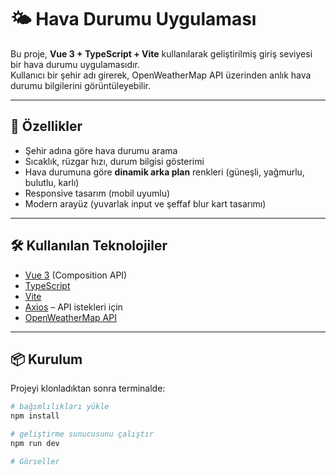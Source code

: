 # 🌤️ Hava Durumu Uygulaması

Bu proje, **Vue 3 + TypeScript + Vite** kullanılarak geliştirilmiş giriş seviyesi bir hava durumu uygulamasıdır.  
Kullanıcı bir şehir adı girerek, OpenWeatherMap API üzerinden anlık hava durumu bilgilerini görüntüleyebilir.  

---

## 🚀 Özellikler
- Şehir adına göre hava durumu arama  
- Sıcaklık, rüzgar hızı, durum bilgisi gösterimi  
- Hava durumuna göre **dinamik arka plan** renkleri (güneşli, yağmurlu, bulutlu, karlı)  
- Responsive tasarım (mobil uyumlu)  
- Modern arayüz (yuvarlak input ve şeffaf blur kart tasarımı)  

---

## 🛠️ Kullanılan Teknolojiler
- [Vue 3](https://vuejs.org/) (Composition API)  
- [TypeScript](https://www.typescriptlang.org/)  
- [Vite](https://vitejs.dev/)  
- [Axios](https://axios-http.com/) – API istekleri için  
- [OpenWeatherMap API](https://openweathermap.org/api)  

---

## 📦 Kurulum
Projeyi klonladıktan sonra terminalde:

```bash
# bağımlılıkları yükle
npm install

# geliştirme sunucusunu çalıştır
npm run dev

# Görseller
